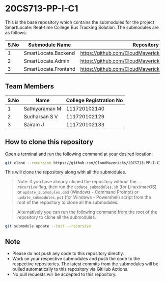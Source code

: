# 20CS713-PP-I-C1

This is the base repository which contains the submodules for the project SmartLocate: Real-time College Bus Tracking Solution. The submodules are as follows:

| S.No | Submodule Name             | Repository Link						                           |
|------|----------------------------|------------------------------------------------------------------|
| 1    | SmartLocate.Backend        | https://github.com/CloudMavericks/SmartLocate.Backend.git        |
| 2    | SmartLocate.Admin          | https://github.com/CloudMavericks/SmartLocate.Admin.git          |
| 3    | SmartLocate.Frontend       | https://github.com/CloudMavericks/SmartLocate.Frontend.git       |

## Team Members

| S.No | Name                | College Registration No |
|------|---------------------|-------------------------| 
| 1    | Sathiyaraman M      | 111720102140            |
| 2    | Sudharsan S V       | 111720102129            |
| 3    | Sairam J            | 111720102133            |


## How to clone this repository

Open a terminal and run the following command at your desired location:

```bash
git clone --recursive https://github.com/CloudMavericks/20CS713-PP-I-C1.git
```

This will clone the repository along with all the submodules.

> Note: If you have already cloned the repository without the `--recursive` flag, then run the `update_submodules.sh` (for Linux/macOS) or `update_submodules.cmd` (Windows - Command Prompt) or `update_submodules.ps1` (for Windows - Powershell) script from the root of the repository to clone all the submodules.

> Alternatively you can run the following command from the root of the repository to clone all the submodules.
```bash
git submodule update --init --recursive
```

## Note

- Please do not push any code to this repository directly.
- Work on your respective submodules and push the code to the respective repositories. The latest commits from the submodules will be pulled automatically to this repository via GitHub Actions.
- No pull requests will be accepted to this repository.

